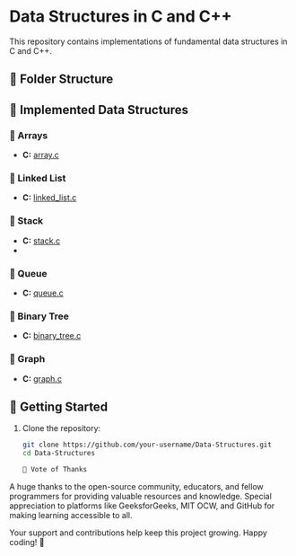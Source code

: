 # Data Structures in C and C++

This repository contains implementations of fundamental data structures in C and C++.

## 📂 Folder Structure

## 📌 Implemented Data Structures

### 🔹 Arrays
- **C:** [array.c](C/array.c)

### 🔹 Linked List
- **C:** [linked_list.c](C/linked_list.c)


### 🔹 Stack
- **C:** [stack.c](C/stack.c)
- 
### 🔹 Queue
- **C:** [queue.c](C/queue.c)

### 🔹 Binary Tree
- **C:** [binary_tree.c](C/binary_tree.c)

### 🔹 Graph
- **C:** [graph.c](C/graph.c)

## 🚀 Getting Started

1. Clone the repository:
   ```bash
   git clone https://github.com/your-username/Data-Structures.git
   cd Data-Structures

   🙏 Vote of Thanks
A huge thanks to the open-source community, educators, and fellow programmers for providing valuable resources and knowledge. Special appreciation to platforms like GeeksforGeeks, MIT OCW, and GitHub for making learning accessible to all.

Your support and contributions help keep this project growing. Happy coding! 🚀
